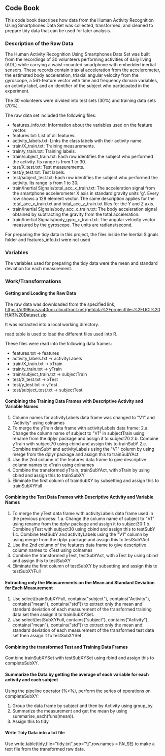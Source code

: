 ## Code Book 

This code book describes how data from the Human Activity Recognition Using Smartphones Data Set was collected, transformed, 
and cleaned to prepare tidy data that can be used for later analysis.

### Description of the Raw Data

The Human Activity Recognition Using Smartphones Data Set was built from the recordings of 30 volunteers performing activities of daily living (ADL) 
while carrying a waist-mounted smartphone with embedded inertial sensors.  These records contain triaxial acceleration from the accelerometer, 
the estimated body acceleration, triaxial angular velocity from the gyroscope, a 561-feature vector with time and frequency domain variables, 
an activity label, and an identifier of the subject who participated in the experiment.

The 30 volunteers were divided into test sets (30%) and training data sets (70%).

The raw data set included the following files:
* features_info.txt: Information about the variables used on the feature vector.
* features.txt: List of all features.
* activity_labels.txt: Links the class labels with their activity name.
* train/X_train.txt: Training measurements.
* train/y_train.txt: Training labels.
* train/subject_train.txt: Each row identifies the subject who performed the activity. Its range is from 1 to 30. 
* test/X_test.txt: Test measurements.
* test/y_test.txt: Test labels.
* test/subject_test.txt: Each row identifies the subject who performed the activity. Its range is from 1 to 30. 
* train/Inertial Signals/total_acc_x_train.txt: The acceleration signal from the smartphone accelerometer X axis in standard gravity units 'g'. 
	Every row shows a 128 element vector. The same description applies for the total_acc_x_train.txt and total_acc_z_train.txt files for the Y and Z axis. 
* train/Inertial Signals/body_acc_x_train.txt: The body acceleration signal obtained by subtracting the gravity from the total acceleration. 
* train/Inertial Signals/body_gyro_x_train.txt: The angular velocity vector measured by the gyroscope. The units are radians/second. 

For preparing the tidy data in this project, the files inside the Inertial Signals folder and features_info.txt were not used.

### Variables

The variables used for preparing the tidy data were the mean and standard deviation for each measurement.

### Work/Transformations

#### Getting and Loading the Raw Data

The raw data was downloaded from the specified link, https://d396qusza40orc.cloudfront.net/getdata%2Fprojectfiles%2FUCI%20HAR%20Dataset.zip

It was extracted into a local working directory.

read.table is used to load the different files used into R.  

These files were read into the following data frames: 
* features.txt -> features 
* activity_labels.txt -> activityLabels 
* train/X_train.txt -> xTrain
* train/y_train.txt -> yTrain  
* train/subject_train.txt -> subjectTrain 
* test/X_test.txt -> xTest
* test/y_test.txt -> yTest 
* test/subject_test.txt -> subjectTest

#### Combining the Training Data Frames with Descriptive Activity and Variable Names

1. Column names for activityLabels data frame was changed to "V1" and "Activity" using colnames
2. To merge the yTrain data frame with activityLabels data frame:
2.a. Change the column name of subject to "V1" in subjectTrain using rename from the dplyr package and assign it to subject70
2.b. Combine yTrain with subject70 using cbind and assign this to trainSubY
2.c. Combine trainSubY and activityLabels using the "V1" column by using merge from the dplyr package and assign this to trainSubYAct
3. Use the 2nd column of the features data frame to give descriptive column names to xTrain using colnames
4. Combine the transformed yTrain, trainSubYAct, with xTrain by using cbind and assign this to trainSubXY
5. Eliminate the first column of trainSubXY by subsetting and assign this to trainSubXYFull

#### Combining the Test Data Frames with Descriptive Activity and Variable Names

1. To merge the yTest data frame with activityLabels data frame used in the previous process:
1.a. Change the column name of subject to "V1" using rename from the dplyr package and assign it to subject30
1.b. Combine yTest with subject30 using cbind and assign this to testSubY
1.c. Combine testSubY and activityLabels using the "V1" column by using merge from the dplyr package and assign this to testSubYAct
3. Use the 2nd column of the features data frame to give descriptive column names to xTest using colnames
4. Combine the transformed yTest, testSubYAct, with xTest by using cbind and assign this to testSubXY
5. Eliminate the first column of testSubXY by subsetting and assign this to testSubXYFull

#### Extracting only the Measurements on the Mean and Standard Deviation for Each Measurement

1. Use select(trainSubXYFull, contains("subject"), contains("Activity"), contains("mean"), contains("std")) to extract only the mean and standard deviation of each measurement of the transformed training data set then assign it to trainSubXYSet.
2. Use select(testSubXYFull, contains("subject"), contains("Activity"), contains("mean"), contains("std")) to extract only the mean and standard deviation of each measurement of the transformed test data set then assign it to testSubXYSet.

#### Combining the transformed Test and Training Data Frames

Combine trainSubXYSet with testSubXYSet using rbind and assign this to completeSubXY.

#### Summarize the Data by getting the average of each variable for each activity and each subject

Using the pipeline operator (%>%), perform the series of operations on completeSubXY:
1. Group the data frame by subject and then by Activity using group_by.
2. Summarize the measurement and get the mean by using summarise_each(funs(mean)).
3. Assign this to tidy

#### Write Tidy Data into a txt file

Use write.table(tidy,file="tidy.txt",sep="\t",row.names = FALSE) to make a text file from the transformed raw data.







 	

	

